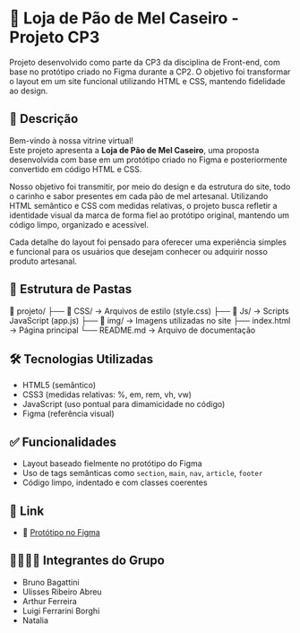 # 🍯 Loja de Pão de Mel Caseiro - Projeto CP3

Projeto desenvolvido como parte da CP3 da disciplina de Front-end, com base no protótipo criado no Figma durante a CP2. O objetivo foi transformar o layout em um site funcional utilizando HTML e CSS, mantendo fidelidade ao design.

## 📌 Descrição

Bem-vindo à nossa vitrine virtual!  
Este projeto apresenta a **Loja de Pão de Mel Caseiro**, uma proposta desenvolvida com base em um protótipo criado no Figma e posteriormente convertido em código HTML e CSS.

Nosso objetivo foi transmitir, por meio do design e da estrutura do site, todo o carinho e sabor presentes em cada pão de mel artesanal. Utilizando HTML semântico e CSS com medidas relativas, o projeto busca refletir a identidade visual da marca de forma fiel ao protótipo original, mantendo um código limpo, organizado e acessível.

Cada detalhe do layout foi pensado para oferecer uma experiência simples e funcional para os usuários que desejam conhecer ou adquirir nosso produto artesanal.

## 📁 Estrutura de Pastas
📁 projeto/
├── 📁 CSS/ → Arquivos de estilo (style.css)
├── 📁 Js/ → Scripts JavaScript (app.js)
├── 📁 img/ → Imagens utilizadas no site
├── index.html → Página principal
└── README.md → Arquivo de documentação

## 🛠️ Tecnologias Utilizadas

- HTML5 (semântico)
- CSS3 (medidas relativas: %, em, rem, vh, vw)
- JavaScript (uso pontual para dimamicidade no código)
- Figma (referência visual)

## ✅ Funcionalidades

- Layout baseado fielmente no protótipo do Figma
- Uso de tags semânticas como `section`, `main`, `nav`, `article`, `footer`
- Código limpo, indentado e com classes coerentes

## 🔗 Link

- 🎨 [Protótipo no Figma](https://www.figma.com/design/aVOJkLrEr0FcvssVfXNWW1/Untitled?node-id=20-630)  

## 👨‍👩‍👧‍👦 Integrantes do Grupo

- Bruno Bagattini  
- Ulisses Ribeiro Abreu
- Arthur Ferreira
- Luigi Ferrarini Borghi
- Natalia 

